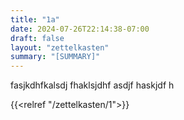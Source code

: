 ```yaml
---
title: "1a"
date: 2024-07-26T22:14:38-07:00
draft: false
layout: "zettelkasten"
summary: "[SUMMARY]"
---
```

fasjkdhfkalsdj fhaklsjdhf asdjf haskjdf h

{{<relref "/zettelkasten/1">}}
